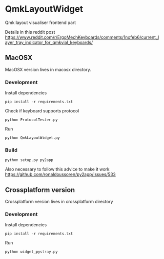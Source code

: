 # QmkLayoutWidget
Qmk layout visualiser frontend part

Details in this reddit post https://www.reddit.com/r/ErgoMechKeyboards/comments/1nofeb6/current_layer_tray_indicator_for_qmkvial_keyboards/

## MacOSX

MacOSX version lives in macosx directory.

### Development

Install dependencies

```
pip install -r requirements.txt
```

Check if keyboard supports protocol

```
python ProtocolTester.py
```

Run

```
python QmkLayoutWidget.py
```

### Build
```
python setup.py py2app
```

Also necessary to follow this advice to make it work https://github.com/ronaldoussoren/py2app/issues/533

## Crossplatform version

Crossplatform version lives in crossplatform directory

### Development

Install dependencies

```
pip install -r requirements.txt
```

Run

```
python widget_pystray.py
```


